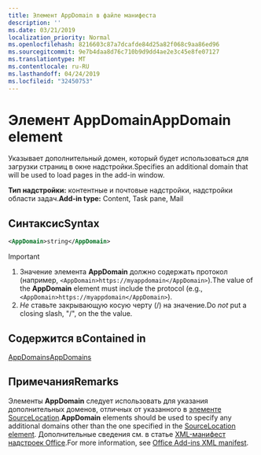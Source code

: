 ```yaml
---
title: Элемент AppDomain в файле манифеста
description: ''
ms.date: 03/21/2019
localization_priority: Normal
ms.openlocfilehash: 8216603c87a7dcafde84d25a82f068c9aa86ed96
ms.sourcegitcommit: 9e7b4daa8d76c710b9d9dd4ae2e3c45e8fe07127
ms.translationtype: MT
ms.contentlocale: ru-RU
ms.lasthandoff: 04/24/2019
ms.locfileid: "32450753"
---
```

# <a name="appdomain-element"></a><span data-ttu-id="a241b-102">Элемент AppDomain</span><span class="sxs-lookup"><span data-stu-id="a241b-102">AppDomain element</span></span>

<span data-ttu-id="a241b-103">Указывает дополнительный домен, который будет использоваться для загрузки страниц в окне надстройки.</span><span class="sxs-lookup"><span data-stu-id="a241b-103">Specifies an additional domain that will be used to load pages in the add-in window.</span></span>

<span data-ttu-id="a241b-104">**Тип надстройки:** контентные и почтовые надстройки, надстройки области задач.</span><span class="sxs-lookup"><span data-stu-id="a241b-104">**Add-in type:** Content, Task pane, Mail</span></span>

## <a name="syntax"></a><span data-ttu-id="a241b-105">Синтаксис</span><span class="sxs-lookup"><span data-stu-id="a241b-105">Syntax</span></span>

```XML
<AppDomain>string</AppDomain>
```

> [!IMPORTANT]
> 1. <span data-ttu-id="a241b-106">Значение элемента **AppDomain** должно содержать протокол (например, `<AppDomain>https://myappdomain</AppDomain>`).</span><span class="sxs-lookup"><span data-stu-id="a241b-106">The value of the **AppDomain** element must include the protocol (e.g., `<AppDomain>https://myappdomain</AppDomain>`).</span></span>
> 2. <span data-ttu-id="a241b-107">*Не* ставьте закрывающую косую черту (/) на значение.</span><span class="sxs-lookup"><span data-stu-id="a241b-107">Do *not* put a closing slash, "/", on the the value.</span></span>

## <a name="contained-in"></a><span data-ttu-id="a241b-108">Содержится в</span><span class="sxs-lookup"><span data-stu-id="a241b-108">Contained in</span></span>

[<span data-ttu-id="a241b-109">AppDomains</span><span class="sxs-lookup"><span data-stu-id="a241b-109">AppDomains</span></span>](appdomains.md)

## <a name="remarks"></a><span data-ttu-id="a241b-110">Примечания</span><span class="sxs-lookup"><span data-stu-id="a241b-110">Remarks</span></span>

<span data-ttu-id="a241b-111">Элементы **AppDomain** следует использовать для указания дополнительных доменов, отличных от указанного в [элементе SourceLocation](sourcelocation.md).</span><span class="sxs-lookup"><span data-stu-id="a241b-111">**AppDomain** elements should be used to specify any additional domains other than the one specified in the [SourceLocation element](sourcelocation.md).</span></span> <span data-ttu-id="a241b-112">Дополнительные сведения см. в статье [XML-манифест надстроек Office](/office/dev/add-ins/develop/add-in-manifests).</span><span class="sxs-lookup"><span data-stu-id="a241b-112">For more information, see [Office Add-ins XML manifest](/office/dev/add-ins/develop/add-in-manifests).</span></span>
